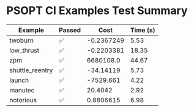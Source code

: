 # PSOPT CI Examples Test Summary

| Example | Passed | Cost | Time (s) |
|---|---|---|---|
| twoburn | ✅ | -0.2367249 | 5.53 |
| low_thrust | ✅ | -0.2203381 | 18.35 |
| zpm | ✅ | 6680108.0 | 44.67 |
| shuttle_reentry | ✅ | -34.14119 | 5.73 |
| launch | ✅ | -7529.661 | 4.22 |
| manutec | ✅ | 20.4042 | 2.92 |
| notorious | ✅ | 0.8806615 | 6.98 |